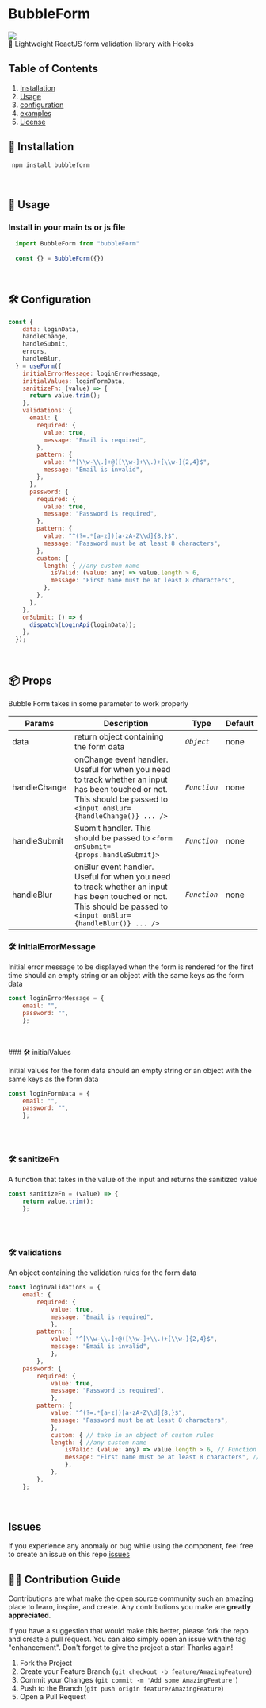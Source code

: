 # BubbleForm

 <img src="./header.png?raw=true">
   <br>
🥤 Lightweight ReactJS form validation library with Hooks
  <br>
  
## Table of Contents

1. [Installation](#Installation)
2. [Usage](#usage)
3. [configuration](#configuration)
4. [examples](#examples)
5. [License](#license)

## 💽 Installation

```
 npm install bubbleform
```

<br>

## 📄 Usage

### Install in your main ts or js file

```jsx
  import BubbleForm from "bubbleForm"  
  
  const {} = BubbleForm({})
```

<br>

## 🛠 Configuration

```jsx
const {
    data: loginData,
    handleChange,
    handleSubmit,
    errors,
    handleBlur,
  } = useForm({
    initialErrorMessage: loginErrorMessage,
    initialValues: loginFormData,
    sanitizeFn: (value) => {
      return value.trim();
    },
    validations: {
      email: {
        required: {
          value: true,
          message: "Email is required",
        },
        pattern: {
          value: "^[\\w-\\.]+@([\\w-]+\\.)+[\\w-]{2,4}$",
          message: "Email is invalid",
        },
      },
      password: {
        required: {
          value: true,
          message: "Password is required",
        },
        pattern: {
          value: "^(?=.*[a-z])[a-zA-Z\\d]{8,}$",
          message: "Password must be at least 8 characters",
        },
        custom: {  
          length: { //any custom name 
            isValid: (value: any) => value.length > 6,
            message: "First name must be at least 8 characters",
          },
        },
      },
    },
    onSubmit: () => {
      dispatch(LoginApi(loginData));
    },
  });
```

<br>

## 📦 Props

Bubble Form takes in some parameter to work properly

| Params | Description | Type | Default |
| --- | --- | --- | --- |
| data | return object containing the form data | *`Object`* | none |
| handleChange | onChange event handler. Useful for when you need to track whether an input has been touched or not. This should be   passed to `<input onBlur={handleChange()} ... />` | *`Function`* | none |
| handleSubmit | Submit handler. This should be passed to `<form onSubmit={props.handleSubmit}>` </form> | *`Function`* | none |
| handleBlur | onBlur event handler. Useful for when you need to track whether an input has been touched or not. This should be passed to `<input onBlur={handleBlur()} ... />` | *`Function`* | none|

### 🛠 initialErrorMessage

 Initial error message to be displayed when the form is rendered for the first time should an empty string or an object with the same keys as the form data

```jsx
const loginErrorMessage = {
    email: "",
    password: "",
    };
    
```

<br>
### 🛠 initialValues

Initial values for the form data should an empty string or an object with the same keys as the form data

```jsx
const loginFormData = {
    email: "",
    password: "",
    };
    
```

<br>

### 🛠 sanitizeFn

A function that takes in the value of the input and returns the sanitized value

```jsx
const sanitizeFn = (value) => {
    return value.trim();
    };
    
```

<br>

### 🛠 validations

An object containing the validation rules for the form data

```jsx
const loginValidations = {
    email: {
        required: {
            value: true,
            message: "Email is required",
            },
        pattern: {
            value: "^[\\w-\\.]+@([\\w-]+\\.)+[\\w-]{2,4}$",
            message: "Email is invalid",
            },
        },
    password: {
        required: {
            value: true,
            message: "Password is required",
            },
        pattern: {
            value: "^(?=.*[a-z])[a-zA-Z\\d]{8,}$",
            message: "Password must be at least 8 characters",
            },
            custom: { // take in an object of custom rules
            length: { //any custom name
                isValid: (value: any) => value.length > 6, // Function that takes in the value of the input and returns a boolean
                message: "First name must be at least 8 characters", // error message
                },
            },
        },
    };
```

<br>

## Issues

If you experience any anomaly or bug while using the component, feel free to create an issue on this repo
[issues](https://github.com/oreoluwadnd/BubbleForm/issues/new/choose)
<br>

## 👷🏽 Contribution Guide

Contributions are what make the open source community such an amazing place to learn, inspire, and create. Any contributions you make are **greatly appreciated**.

If you have a suggestion that would make this better, please fork the repo and create a pull request. You can also simply open an issue with the tag "enhancement".
Don't forget to give the project a star! Thanks again!

1. Fork the Project
2. Create your Feature Branch (`git checkout -b feature/AmazingFeature`)
3. Commit your Changes (`git commit -m 'Add some AmazingFeature'`)
4. Push to the Branch (`git push origin feature/AmazingFeature`)
5. Open a Pull Request
